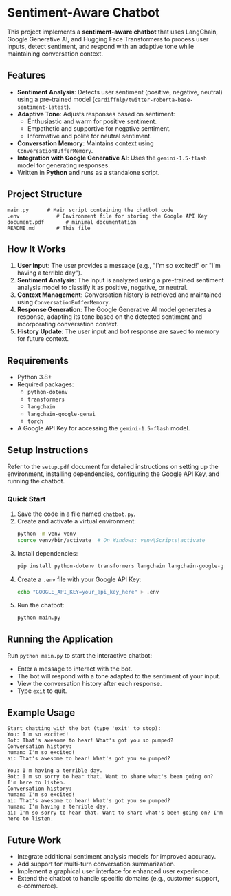 # Sentiment-Aware Chatbot

This project implements a **sentiment-aware chatbot** that uses LangChain, Google Generative AI, and Hugging Face Transformers to process user inputs, detect sentiment, and respond with an adaptive tone while maintaining conversation context.

## Features

- **Sentiment Analysis**: Detects user sentiment (positive, negative, neutral) using a pre-trained model (`cardiffnlp/twitter-roberta-base-sentiment-latest`).
- **Adaptive Tone**: Adjusts responses based on sentiment:
  - Enthusiastic and warm for positive sentiment.
  - Empathetic and supportive for negative sentiment.
  - Informative and polite for neutral sentiment.
- **Conversation Memory**: Maintains context using `ConversationBufferMemory`.
- **Integration with Google Generative AI**: Uses the `gemini-1.5-flash` model for generating responses.
- Written in **Python** and runs as a standalone script.

## Project Structure

```
main.py      # Main script containing the chatbot code
.env            # Environment file for storing the Google API Key
document.pdf       # minimal documentation
README.md       # This file
```

##  How It Works

1. **User Input**: The user provides a message (e.g., "I'm so excited!" or "I'm having a terrible day").
2. **Sentiment Analysis**: The input is analyzed using a pre-trained sentiment analysis model to classify it as positive, negative, or neutral.
3. **Context Management**: Conversation history is retrieved and maintained using `ConversationBufferMemory`.
4. **Response Generation**: The Google Generative AI model generates a response, adapting its tone based on the detected sentiment and incorporating conversation context.
5. **History Update**: The user input and bot response are saved to memory for future context.

## Requirements

- Python 3.8+
- Required packages:
  - `python-dotenv`
  - `transformers`
  - `langchain`
  - `langchain-google-genai`
  - `torch`
- A Google API Key for accessing the `gemini-1.5-flash` model.

## Setup Instructions

Refer to the `setup.pdf` document for detailed instructions on setting up the environment, installing dependencies, configuring the Google API Key, and running the chatbot.

### Quick Start
1. Save the code in a file named `chatbot.py`.
2. Create and activate a virtual environment:
   ```bash
   python -m venv venv
   source venv/bin/activate  # On Windows: venv\Scripts\activate
   ```
3. Install dependencies:
   ```bash
   pip install python-dotenv transformers langchain langchain-google-genai torch
   ```
4. Create a `.env` file with your Google API Key:
   ```bash
   echo "GOOGLE_API_KEY=your_api_key_here" > .env
   ```
5. Run the chatbot:
   ```bash
   python main.py
   ```

## Running the Application
Run `python main.py` to start the interactive chatbot:
- Enter a message to interact with the bot.
- The bot will respond with a tone adapted to the sentiment of your input.
- View the conversation history after each response.
- Type `exit` to quit.

## Example Usage
```
Start chatting with the bot (type 'exit' to stop):
You: I'm so excited!
Bot: That's awesome to hear! What's got you so pumped? 
Conversation history:
human: I'm so excited!
ai: That's awesome to hear! What's got you so pumped? 

You: I'm having a terrible day.
Bot: I'm so sorry to hear that. Want to share what's been going on? I'm here to listen.
Conversation history:
human: I'm so excited!
ai: That's awesome to hear! What's got you so pumped? 
human: I'm having a terrible day.
ai: I'm so sorry to hear that. Want to share what's been going on? I'm here to listen.
```

## Future Work
- Integrate additional sentiment analysis models for improved accuracy.
- Add support for multi-turn conversation summarization.
- Implement a graphical user interface for enhanced user experience.
- Extend the chatbot to handle specific domains (e.g., customer support, e-commerce).